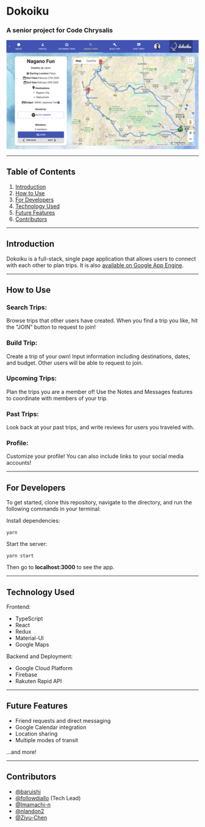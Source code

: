 # Dokoiku

### A senior project for Code Chrysalis

![Screenshot](./screenshots/screenshot1.png)

---

## Table of Contents

1. [Introduction](#introduction)
2. [How to Use](#how-to-use)
3. [For Developers](#for-developers)
4. [Technology Used](#technology-used)
5. [Future Features](#future-features)
6. [Contributors](#contributors)

---

## Introduction

Dokoiku is a full-stack, single page application that allows users to connect with each other to plan trips.
It is also [available on Google App Engine](https://dokoiku.genoatlas.com/).

---

## How to Use

<h3><b>Search Trips:</b></h3>
        <p>
          Browse trips that other users have created. When you find a trip you
          like, hit the "JOIN" button to request to join!
        </p>
        <h3><b>Build Trip:</b></h3>
        <p>
          Create a trip of your own! Input information including destinations,
          dates, and budget. Other users will be able to request to join.
        </p>
        <h3><b>Upcoming Trips:</b></h3>
        <p>
          Plan the trips you are a member of! Use the Notes and Messages
          features to coordinate with members of your trip.
        </p>
        <h3><b>Past Trips:</b></h3>
        <p>
          Look back at your past trips, and write reviews for users you traveled with.
        </p>
        <h3><b>Profile:</b></h3>
        <p>
          Customize your profile! You can also include links to your social
          media accounts!
        </p>

---

## For Developers

To get started, clone this repository, navigate to the directory, and run the following commands in your terminal:

Install dependencies:

```
yarn
```

Start the server:

```
yarn start
```

Then go to **localhost:3000** to see the app.

---

## Technology Used

Frontend:

- TypeScript
- React
- Redux
- Material-UI
- Google Maps

Backend and Deployment:

- Google Cloud Platform
- Firebase
- Rakuten Rapid API

---

## Future Features

- Friend requests and direct messaging
- Google Calendar integration
- Location sharing
- Multiple modes of transit

...and more!

---

## Contributors

- [@baruishi](https://github.com/baruishi)
- [@followdiallo](https://github.com/followdiallo) (Tech Lead)
- [@Imamachi-n](https://github.com/Imamachi-n)
- [@nlandon2](https://github.com/nlandon2)
- [@Ziyu-Chen](https://github.com/Ziyu-Chen)

